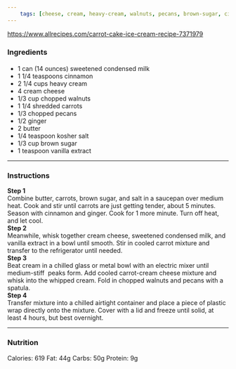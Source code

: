 ```yaml
---
	tags: [cheese, cream, heavy-cream, walnuts, pecans, brown-sugar, cinnamon, salt, sweetened-condensed-milk, vanilla-extract, butter, ginger, shredded-carrots]
---
```


https://www.allrecipes.com/carrot-cake-ice-cream-recipe-7371979

### Ingredients

####   
* 1 can (14 ounces) sweetened condensed milk
* 1 1/4 teaspoons cinnamon
* 2 1/4 cups heavy cream
* 4  cream cheese
* 1/3 cup chopped walnuts
* 1 1/4  shredded carrots
* 1/3  chopped pecans
* 1/2  ginger
* 2  butter
* 1/4 teaspoon kosher salt
* 1/3 cup brown sugar
* 1 teaspoon vanilla extract

---

### Instructions

**Step 1**  
Combine butter, carrots, brown sugar, and salt in a saucepan over medium heat. Cook and stir until carrots are just getting tender, about 5 minutes. Season with cinnamon and ginger. Cook for 1 more minute. Turn off heat, and let cool.  
**Step 2**  
Meanwhile, whisk together cream cheese, sweetened condensed milk, and vanilla extract in a bowl until smooth. Stir in cooled carrot mixture and transfer to the refrigerator until needed.  
**Step 3**  
Beat cream in a chilled glass or metal bowl with an electric mixer until medium-stiff  peaks form. Add cooled carrot-cream cheese mixture and whisk into the whipped cream. Fold in chopped walnuts and pecans with a spatula.  
**Step 4**  
Transfer mixture into a chilled airtight container and place a piece of plastic wrap directly onto the mixture. Cover with a lid and freeze until solid, at least 4 hours, but best overnight.  

---

### Nutrition

Calories: 619  Fat: 44g  Carbs: 50g  Protein: 9g  
